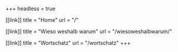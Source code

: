 +++
headless = true

[[link]]
title = "Home"
url = "/"

[[link]]
title = "Wieso weshalb warum"
url = "/wiesoweshalbwarum/"

[[link]]
title = "Wortschatz"
url = "/wortschatz"
+++
